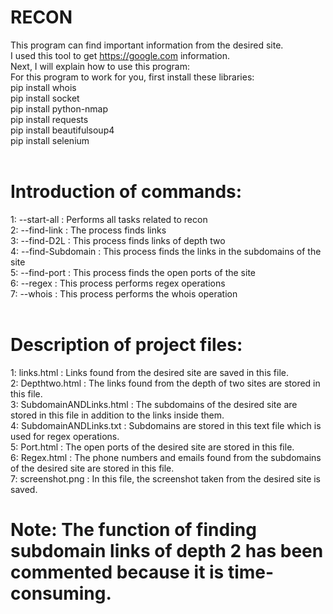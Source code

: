 # RECON
This program can find important information from the desired site.<br>
I used this tool to get https://google.com information.<br>
Next, I will explain how to use this program:<br>
For this program to work for you, first install these libraries:<br>
pip install whois<br>
pip install socket<br>
pip install python-nmap<br>
pip install requests<br>
pip install beautifulsoup4<br>
pip install selenium<br>
<br>
# Introduction of commands:<br>
1: --start-all : Performs all tasks related to recon<br>
2: --find-link : The process finds links<br>
3: --find-D2L : This process finds links of depth two<br>
4: --find-Subdomain : This process finds the links in the subdomains of the site<br>
5: --find-port : This process finds the open ports of the site<br>
6: --regex : This process performs regex operations<br>
7: --whois : This process performs the whois operation<br>
<br>
# Description of project files:<br>
1: links.html : Links found from the desired site are saved in this file.<br>
2: Depthtwo.html : The links found from the depth of two sites are stored in this file.<br>
3: SubdomainANDLinks.html : The subdomains of the desired site are stored in this file in addition to the links inside them.<br>
4: SubdomainANDLinks.txt : Subdomains are stored in this text file which is used for regex operations.<br>
5: Port.html : The open ports of the desired site are stored in this file.<br>
6: Regex.html : The phone numbers and emails found from the subdomains of the desired site are stored in this file.<br>
7: screenshot.png : In this file, the screenshot taken from the desired site is saved.<br>
# Note: The function of finding subdomain links of depth 2 has been commented because it is time-consuming.

